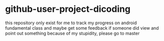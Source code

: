 # github-user-project-dicoding
this repository only exist for me to track my progress on android fundamental class and maybe get some feedback if someone did view and point out something
because of my stupidity, please go to master
